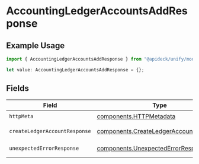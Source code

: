 # AccountingLedgerAccountsAddResponse

## Example Usage

```typescript
import { AccountingLedgerAccountsAddResponse } from "@apideck/unify/models/operations";

let value: AccountingLedgerAccountsAddResponse = {};
```

## Fields

| Field                                                                                            | Type                                                                                             | Required                                                                                         | Description                                                                                      |
| ------------------------------------------------------------------------------------------------ | ------------------------------------------------------------------------------------------------ | ------------------------------------------------------------------------------------------------ | ------------------------------------------------------------------------------------------------ |
| `httpMeta`                                                                                       | [components.HTTPMetadata](../../models/components/httpmetadata.md)                               | :heavy_check_mark:                                                                               | N/A                                                                                              |
| `createLedgerAccountResponse`                                                                    | [components.CreateLedgerAccountResponse](../../models/components/createledgeraccountresponse.md) | :heavy_minus_sign:                                                                               | LedgerAccount created                                                                            |
| `unexpectedErrorResponse`                                                                        | [components.UnexpectedErrorResponse](../../models/components/unexpectederrorresponse.md)         | :heavy_minus_sign:                                                                               | Unexpected error                                                                                 |